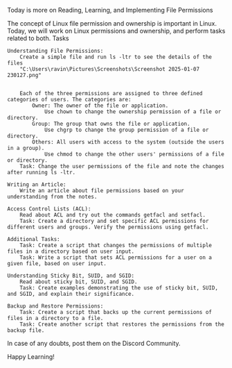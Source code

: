 Today is more on Reading, Learning, and Implementing File Permissions

The concept of Linux file permission and ownership is important in Linux. Today, we will work on Linux permissions and ownership, and perform tasks related to both.
Tasks

    Understanding File Permissions:
        Create a simple file and run ls -ltr to see the details of the files
        "C:\Users\ravin\Pictures\Screenshots\Screenshot 2025-01-07 230127.png"


        Each of the three permissions are assigned to three defined categories of users. The categories are:
            Owner: The owner of the file or application.
                Use chown to change the ownership permission of a file or directory.
            Group: The group that owns the file or application.
                Use chgrp to change the group permission of a file or directory.
            Others: All users with access to the system (outside the users in a group).
                Use chmod to change the other users' permissions of a file or directory.
        Task: Change the user permissions of the file and note the changes after running ls -ltr.

    Writing an Article:
        Write an article about file permissions based on your understanding from the notes.

    Access Control Lists (ACL):
        Read about ACL and try out the commands getfacl and setfacl.
        Task: Create a directory and set specific ACL permissions for different users and groups. Verify the permissions using getfacl.

    Additional Tasks:
        Task: Create a script that changes the permissions of multiple files in a directory based on user input.
        Task: Write a script that sets ACL permissions for a user on a given file, based on user input.

    Understanding Sticky Bit, SUID, and SGID:
        Read about sticky bit, SUID, and SGID.
        Task: Create examples demonstrating the use of sticky bit, SUID, and SGID, and explain their significance.

    Backup and Restore Permissions:
        Task: Create a script that backs up the current permissions of files in a directory to a file.
        Task: Create another script that restores the permissions from the backup file.

In case of any doubts, post them on the Discord Community.

Happy Learning!
